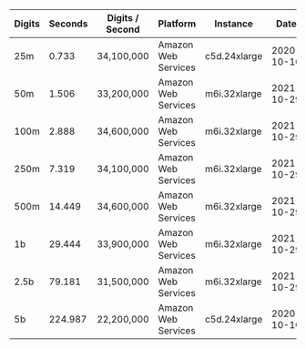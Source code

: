 | Digits | Seconds | Digits / Second | Platform | Instance | Date | Files |
| ------ | ------- | --------------- | -------- | -------- | ---- | ----- |
| 25m | 0.733 | 34,100,000 | Amazon Web Services | c5d.24xlarge | 2020-10-10 | [cfg](../Amazon%20Web%20Services/c5d.24xlarge/Log%287%29%20%5Bmachin-primary%5D/Log%287%29%20-%2020201010-104249.cfg) [out](../Amazon%20Web%20Services/c5d.24xlarge/Log%287%29%20%5Bmachin-primary%5D/Log%287%29%20-%2020201010-104249.out) [txt](../Amazon%20Web%20Services/c5d.24xlarge/Log%287%29%20%5Bmachin-primary%5D/Log%287%29%20-%2020201010-104249.txt) |
| 50m | 1.506 | 33,200,000 | Amazon Web Services | m6i.32xlarge | 2021-10-29 | [cfg](../Amazon%20Web%20Services/m6i.32xlarge/Log%287%29%20%5Bmachin-primary%5D/Log%287%29%20-%2020211029-161325.cfg) [out](../Amazon%20Web%20Services/m6i.32xlarge/Log%287%29%20%5Bmachin-primary%5D/Log%287%29%20-%2020211029-161325.out) [txt](../Amazon%20Web%20Services/m6i.32xlarge/Log%287%29%20%5Bmachin-primary%5D/Log%287%29%20-%2020211029-161325.txt) |
| 100m | 2.888 | 34,600,000 | Amazon Web Services | m6i.32xlarge | 2021-10-29 | [cfg](../Amazon%20Web%20Services/m6i.32xlarge/Log%287%29%20%5Bmachin-primary%5D/Log%287%29%20-%2020211029-161334.cfg) [out](../Amazon%20Web%20Services/m6i.32xlarge/Log%287%29%20%5Bmachin-primary%5D/Log%287%29%20-%2020211029-161334.out) [txt](../Amazon%20Web%20Services/m6i.32xlarge/Log%287%29%20%5Bmachin-primary%5D/Log%287%29%20-%2020211029-161334.txt) |
| 250m | 7.319 | 34,100,000 | Amazon Web Services | m6i.32xlarge | 2021-10-29 | [cfg](../Amazon%20Web%20Services/m6i.32xlarge/Log%287%29%20%5Bmachin-primary%5D/Log%287%29%20-%2020211029-161358.cfg) [out](../Amazon%20Web%20Services/m6i.32xlarge/Log%287%29%20%5Bmachin-primary%5D/Log%287%29%20-%2020211029-161358.out) [txt](../Amazon%20Web%20Services/m6i.32xlarge/Log%287%29%20%5Bmachin-primary%5D/Log%287%29%20-%2020211029-161358.txt) |
| 500m | 14.449 | 34,600,000 | Amazon Web Services | m6i.32xlarge | 2021-10-29 | [cfg](../Amazon%20Web%20Services/m6i.32xlarge/Log%287%29%20%5Bmachin-primary%5D/Log%287%29%20-%2020211029-172728.cfg) [out](../Amazon%20Web%20Services/m6i.32xlarge/Log%287%29%20%5Bmachin-primary%5D/Log%287%29%20-%2020211029-172728.out) [txt](../Amazon%20Web%20Services/m6i.32xlarge/Log%287%29%20%5Bmachin-primary%5D/Log%287%29%20-%2020211029-172728.txt) |
| 1b | 29.444 | 33,900,000 | Amazon Web Services | m6i.32xlarge | 2021-10-29 | [cfg](../Amazon%20Web%20Services/m6i.32xlarge/Log%287%29%20%5Bmachin-primary%5D/Log%287%29%20-%2020211029-172801.cfg) [out](../Amazon%20Web%20Services/m6i.32xlarge/Log%287%29%20%5Bmachin-primary%5D/Log%287%29%20-%2020211029-172801.out) [txt](../Amazon%20Web%20Services/m6i.32xlarge/Log%287%29%20%5Bmachin-primary%5D/Log%287%29%20-%2020211029-172801.txt) |
| 2.5b | 79.181 | 31,500,000 | Amazon Web Services | m6i.32xlarge | 2021-10-29 | [cfg](../Amazon%20Web%20Services/m6i.32xlarge/Log%287%29%20%5Bmachin-primary%5D/Log%287%29%20-%2020211029-204549.cfg) [out](../Amazon%20Web%20Services/m6i.32xlarge/Log%287%29%20%5Bmachin-primary%5D/Log%287%29%20-%2020211029-204549.out) [txt](../Amazon%20Web%20Services/m6i.32xlarge/Log%287%29%20%5Bmachin-primary%5D/Log%287%29%20-%2020211029-204549.txt) |
| 5b | 224.987 | 22,200,000 | Amazon Web Services | c5d.24xlarge | 2020-10-10 | [cfg](../Amazon%20Web%20Services/c5d.24xlarge/Log%287%29%20%5Bmachin-primary%5D/Log%287%29%20-%2020201010-232825.cfg) [out](../Amazon%20Web%20Services/c5d.24xlarge/Log%287%29%20%5Bmachin-primary%5D/Log%287%29%20-%2020201010-232825.out) [txt](../Amazon%20Web%20Services/c5d.24xlarge/Log%287%29%20%5Bmachin-primary%5D/Log%287%29%20-%2020201010-232825.txt) |
